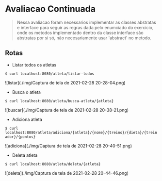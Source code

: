 # Avaliacao Continuada

 > Nessa avaliacao foram necessarios implementar as classes abstratas e interface para seguir as regras dada pelo enumciado do exercicio, onde os metodos implementado dentro da classe interface são abstratas por si só, não necesariamente usar 'abstract' no metodo.


## Rotas

* Listar todos os atletas

` $ curl localhost:8080/atleta/listar-todos `

  ![listar](./img/Captura de tela de 2021-02-28 20-28-04.png)
  
  
* Busca o atleta

` $ curl localhost:8080/atleta/busca-atleta/{atleta} `

  ![buscar](./img/Captura de tela de 2021-02-28 20-38-21.png)
  
  
* Adiciona atleta

` $ curl localhost:8080/atleta/adiciona/{atleta}/{nome}/{treino}/{dieta}/{treinador}/{pontos} `

  ![adiciona](./img/Captura de tela de 2021-02-28 20-40-51.png)
  

* Deleta atleta

` $ curl localhost:8080/atleta/deleta/{atleta} `

  ![deleta](./img/Captura de tela de 2021-02-28 20-44-46.png)
